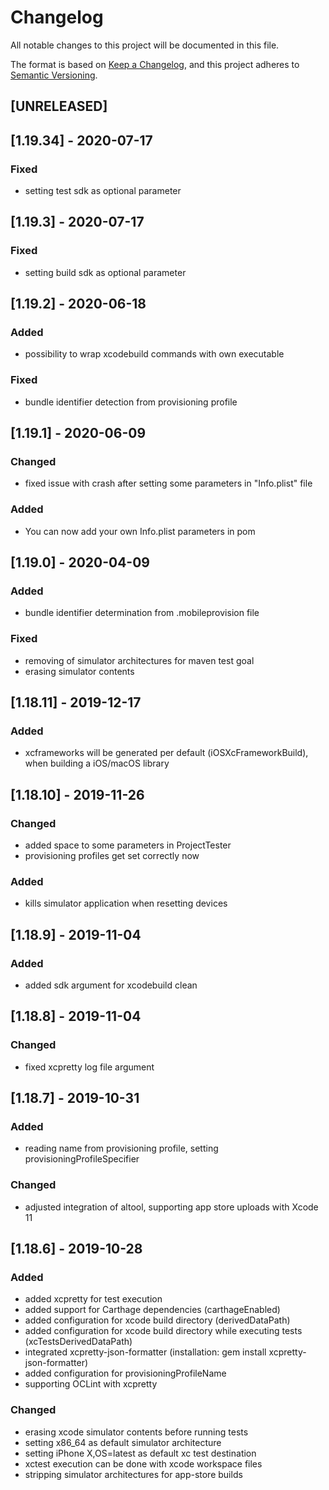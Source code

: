# Changelog
All notable changes to this project will be documented in this file.

The format is based on [Keep a Changelog](https://keepachangelog.com/en/1.0.0/),
and this project adheres to [Semantic Versioning](https://semver.org/spec/v2.0.0.html).

## [UNRELEASED]
## [1.19.34] - 2020-07-17
### Fixed
- setting test sdk as optional parameter

## [1.19.3] - 2020-07-17
### Fixed
- setting build sdk as optional parameter

## [1.19.2] - 2020-06-18
### Added
- possibility to wrap xcodebuild commands with own executable

### Fixed
- bundle identifier detection from provisioning profile

## [1.19.1] - 2020-06-09
### Changed
- fixed issue with crash after setting some parameters in "Info.plist" file

### Added
- You can now add your own Info.plist parameters in pom

## [1.19.0] - 2020-04-09
### Added
- bundle identifier determination from .mobileprovision file

### Fixed
- removing of simulator architectures for maven test goal
- erasing simulator contents

## [1.18.11] - 2019-12-17
### Added
- xcframeworks will be generated per default (iOSXcFrameworkBuild), when building a iOS/macOS library

## [1.18.10] - 2019-11-26
### Changed
- added space to some parameters in ProjectTester
- provisioning profiles get set correctly now

### Added
- kills simulator application when resetting devices

## [1.18.9] - 2019-11-04
### Added
- added sdk argument for xcodebuild clean

## [1.18.8] - 2019-11-04
### Changed
- fixed xcpretty log file argument 

## [1.18.7] - 2019-10-31
### Added
- reading name from provisioning profile, setting provisioningProfileSpecifier 

### Changed
- adjusted integration of altool, supporting app store uploads with Xcode 11 

## [1.18.6] - 2019-10-28
### Added
- added xcpretty for test execution
- added support for Carthage dependencies (carthageEnabled)
- added configuration for xcode build directory (derivedDataPath)
- added configuration for xcode build directory while executing tests (xcTestsDerivedDataPath)
- integrated xcpretty-json-formatter (installation: gem install xcpretty-json-formatter)
- added configuration for provisioningProfileName
- supporting OCLint with xcpretty

### Changed
- erasing xcode simulator contents before running tests
- setting x86_64 as default simulator architecture
- setting iPhone X,OS=latest as default xc test destination
- xctest execution can be done with xcode workspace files
- stripping simulator architectures for app-store builds
